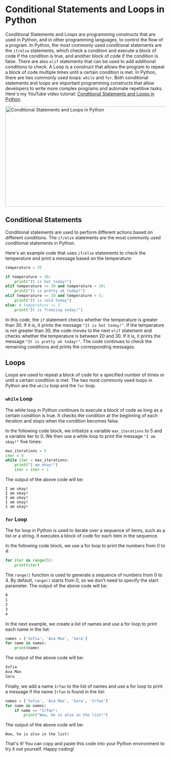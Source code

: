 # Conditional Statements and Loops in Python
Conditional Statements and Loops are programming constructs that are used in Python, and in other programming languages, to control the flow of a program. In Python, the most commonly used conditional statements are the `if/else` statements, which check a condition and execute a block of code if the condition is true, and another block of code if the condition is false. There are also `elif` statements that can be used to add additional conditions to check. A Loop is a construct that allows the program to repeat a block of code multiple times until a certain condition is met. In Python, there are two commonly used loops: `while` and `for`. Both conditional statements and loops are important programming constructs that allow developers to write more complex programs and automate repetitive tasks. Here's my YouTube video tutorial: [Conditional Statements and Loops in Python](https://youtu.be/lOSVsPTC2io).

<a href="https://www.youtube.com/watch?v=lOSVsPTC2io" target="_blank">
  <img src="https://img.youtube.com/vi/lOSVsPTC2io/0.jpg" alt="Conditional Statements and Loops in Python" width="560" height="315" border="0"/>
</a>

## Conditional Statements

Conditional statements are used to perform different actions based on different conditions. The `if/else` statements are the most commonly used conditional statements in Python.

Here's an example code that uses `if/else` statements to check the temperature and print a message based on the temperature:

```python
temperature = 35

if temperature > 30:
    print("It is hot today!")
elif temperature <= 30 and temperature > 20:
    print("It is pretty ok today!")
elif temperature <= 20 and temperature > 5:
    print("It is cold today")
else: # temperature <= 5
    print("It is freezing today!")
```

In this code, the `if` statement checks whether the temperature is greater than 30. If it is, it prints the message `"It is hot today!"`. If the temperature is not greater than 30, the code moves to the next `elif` statement and checks whether the temperature is between 20 and 30. If it is, it prints the message `"It is pretty ok today!"`. The code continues to check the remaining conditions and prints the corresponding messages.


## Loops
Loops are used to repeat a block of code for a specified number of times or until a certain condition is met. The two most commonly used loops in Python are the `while` loop and the `for` loop.

### `while` Loop
The while loop in Python continues to execute a block of code as long as a certain condition is true. It checks the condition at the beginning of each iteration and stops when the condition becomes false.

In the following code block, we initialize a variable `max_iterations` to 5 and a variable iter to 0. We then use a while loop to print the message `"I am okay!"` five times:

```python
max_iterations = 5
iter = 0
while iter < max_iterations:
    print("I am okay!")
    iter = iter + 1
```

The output of the above code will be:

```
I am okay!
I am okay!
I am okay!
I am okay!
I am okay!
```

### `for` Loop

The for loop in Python is used to iterate over a sequence of items, such as a list or a string. It executes a block of code for each item in the sequence.

In the following code block, we use a for loop to print the numbers from 0 to 4:

```python
for iter in range(5):
    print(iter)
```

The `range()` function is used to generate a sequence of numbers from 0 to 4. By default, `range()` starts from 0, so we don't need to specify the start parameter. The output of the above code will be:

```sh
0
1
2
3
4
```

In the next example, we create a list of names and use a for loop to print each name in the list:

```python
names = ['Sofia', 'Ava Max', 'Sara']
for name in names:
    print(name)
```

The output of the above code will be:

```sh
Sofia
Ava Max
Sara
```

Finally, we add a name `Irfan` to the list of names and use a for loop to print a message if the name `Irfan` is found in the list:

```python
names = ['Sofia', 'Ava Max', 'Sara', 'Irfan']
for name in names:
    if name == "Irfan":
        print("Wow, he is also in the list!")
```

The output of the above code will be:

```
Wow, he is also in the list!
```

That's it! You can copy and paste this code into your Python environment to try it out yourself. Happy coding!


